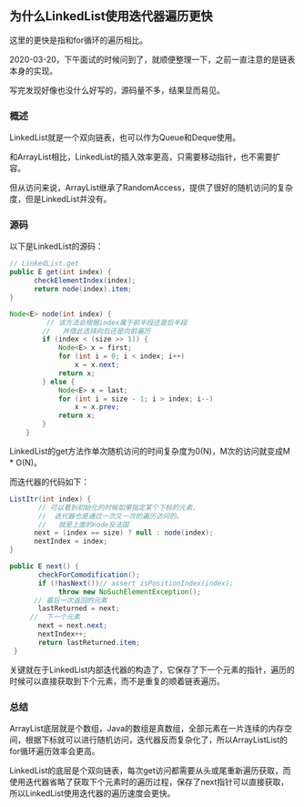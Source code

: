 ## 为什么LinkedList使用迭代器遍历更快

这里的更快是指和for循环的遍历相比。

2020-03-20，下午面试的时候问到了，就顺便整理一下，之前一直注意的是链表本身的实现。

写完发现好像也没什么好写的，源码量不多，结果显而易见。

<!--more-->

### 概述

LinkedList就是一个双向链表，也可以作为Queue和Deque使用。

和ArrayList相比，LinkedList的插入效率更高，只需要移动指针，也不需要扩容。

但从访问来说，ArrayList继承了RandomAccess，提供了很好的随机访问的复杂度，但是LinkedList并没有。



### 源码

以下是LinkedList的源码：

```java
// LinkedList.get
public E get(int index) {
      checkElementIndex(index);
      return node(index).item;
}

Node<E> node(int index) {
         // 该方法会根据index属于前半段还是后半段
    	//	 并借此选择向后还是向前遍历
        if (index < (size >> 1)) {
            Node<E> x = first;
            for (int i = 0; i < index; i++)
                x = x.next;
            return x;
        } else {
            Node<E> x = last;
            for (int i = size - 1; i > index; i--)
                x = x.prev;
            return x;
        }
    }
```

LinkedList的get方法作单次随机访问的时间复杂度为0(N)，M次的访问就变成M * O(N)。

而迭代器的代码如下：

```java
ListItr(int index) {
       // 可以看到初始化的时候如果指定某个下标的元素，
       //  迭代器也是通过一次又一次的遍历访问的。
       //   就是上面的node反法国 
      next = (index == size) ? null : node(index);
      nextIndex = index;
} 

public E next() {
       checkForComodification();
       if (!hasNext())// assert isPositionIndex(index);
            throw new NoSuchElementException();
      // 最后一次返回的元素 
       lastReturned = next;
     //  下一个元素  
       next = next.next;
       nextIndex++;
       return lastReturned.item;
 }
```

关键就在于LinkedList内部迭代器的构造了，它保存了下一个元素的指针，遍历的时候可以直接获取到下个元素，而不是重复的顺着链表遍历。



### 总结

ArrayList底层就是个数组，Java的数组是真数组，全部元素在一片连续的内存空间，根据下标就可以进行随机访问，迭代器反而复杂化了，所以ArrayListList的for循环遍历效率会更高。

LinkedList的底层是个双向链表，每次get访问都需要从头或尾重新遍历获取，而使用迭代器省略了获取下个元素时的遍历过程，保存了next指针可以直接获取，所以LinkedList使用迭代器的遍历速度会更快。

